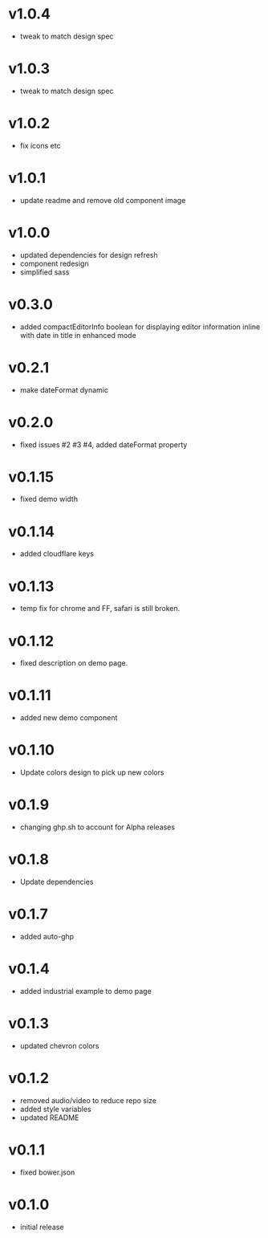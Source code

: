 v1.0.4
==================
* tweak to match design spec

v1.0.3
==================
* tweak to match design spec

v1.0.2
==================
* fix icons etc

v1.0.1
==================
* update readme and remove old component image

v1.0.0
==================
* updated dependencies for design refresh
* component redesign
* simplified sass

v0.3.0
==================
* added compactEditorInfo boolean for displaying editor information inline with date in title in enhanced mode

v0.2.1
==================
* make dateFormat dynamic

v0.2.0
==================
* fixed issues #2 #3 #4, added dateFormat property

v0.1.15
==================
* fixed demo width

v0.1.14
==================
* added cloudflare keys

v0.1.13
==================
* temp fix for chrome and FF, safari is still broken.

v0.1.12
==================
* fixed description on demo page.

v0.1.11
==================
* added new demo component

v0.1.10
==================
* Update colors design to pick up new colors

v0.1.9
==================
* changing ghp.sh to account for Alpha releases

v0.1.8
==================
* Update dependencies

v0.1.7
==================
* added auto-ghp

v0.1.4
==================
* added industrial example to demo page

v0.1.3
==================
* updated chevron colors

v0.1.2
==================
* removed audio/video to reduce repo size
* added style variables
* updated README

v0.1.1
==================
* fixed bower.json

v0.1.0
==================
* initial release
